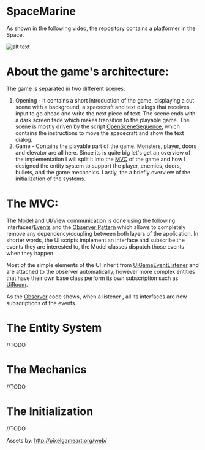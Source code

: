 # SpaceMarine

As shown in the following video, the repository contains a platformer in the Space.

![alt text](https://github.com/ycarowr/SpaceMarine/blob/master/Assets/Textures/spacemarine.gif)

# About the game's architecture:

The game is separated in two different [scenes](https://github.com/ycarowr/SpaceMarine/tree/master/Assets/Scenes): 
  1. Opening - It contains a short introduction of the game, displaying a cut scene with a background, a spacecraft and text dialogs that receives input to go ahead and write the next piece of text. The scene ends with a dark screen fade which makes transition to the playable game. The scene is mostly driven by the script [OpenSceneSequence](https://github.com/ycarowr/SpaceMarine/blob/master/Assets/Scripts/Data/Sequences/Opening/OpeningSceneSequence.cs), which contains the instructions to move the spacecraft and show the text dialog.
  2. Game - Contains the playable part of the game. Monsters, player, doors and elevator are all here. Since its is quite big let's get an overview of the implementation I will split it into the [MVC](https://en.wikipedia.org/wiki/Model%E2%80%93view%E2%80%93controller) of the game and how I designed the entity system to support the player, enemies, doors, bullets, and the game mechanics. Lastly, the a briefly overview of the initialization of the systems.
  
  # The MVC: 
  
The [Model](https://github.com/ycarowr/SpaceMarine/tree/master/Assets/Scripts/Model) and [UI/View](https://github.com/ycarowr/SpaceMarine/tree/master/Assets/Scripts/Ui) communication is done using the following interfaces/[Events](https://github.com/ycarowr/SpaceMarine/blob/master/Assets/Scripts/GameEvents/GameEvent.cs) and the [Observer Pattern](https://github.com/ycarowr/Tools/blob/3be2788408fd80bcd3c4a849bb0a7161230d944a/Patterns/Observer/Observer.cs) which allows to completely remove any dependency/coupling between both layers of the application. In shorter words, the UI scripts implement an interface and subscribe the events they are interested to, the Model classes dispatch those events when they happen.

Most of the simple elements of the UI inherit from [UiGameEventListener](https://github.com/ycarowr/Tools/blob/3be2788408fd80bcd3c4a849bb0a7161230d944a/Patterns/GameEvents/UiGameEventListener.cs) and are attached to the observer automatically, however more complex entities that have their own base class perform its own subscription such as [UiRoom](https://github.com/ycarowr/SpaceMarine/blob/master/Assets/Scripts/Ui/Entities/Rooms/UiRoom.cs). 

As the [Observer](https://github.com/ycarowr/Tools/blob/3be2788408fd80bcd3c4a849bb0a7161230d944a/Patterns/Observer/Observer.cs) code shows, when a listener , all its interfaces are now subscriptions of the events.

  
  # The Entity System
  
  //TODO
  
  # The Mechanics
  
  //TODO
  
  # The Initialization
  
  //TODO
  
Assets by: http://pixelgameart.org/web/

